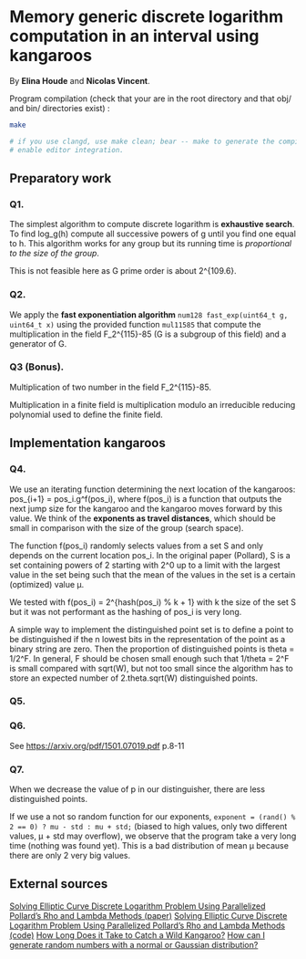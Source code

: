 # Memory generic discrete logarithm computation in an interval using kangaroos

By **Elina Houde** and **Nicolas Vincent**.

Program compilation (check that your are in the root directory and that obj/ and bin/ directories exist) :
```bash
make

# if you use clangd, use make clean; bear -- make to generate the compile_commands.json file and
# enable editor integration.
```

## Preparatory work

### Q1.
The simplest algorithm to compute discrete logarithm is **exhaustive search**. To find log_g(h) compute all successive powers of g until you find one equal to h. This algorithm works for any group but its running time is *proportional to the size of the group*.

This is not feasible here as G prime order is about 2^{109.6}.

### Q2.
We apply the **fast exponentiation algorithm** `num128 fast_exp(uint64_t g, uint64_t x)` using the provided function `mul11585` that compute the multiplication in the field F_2^{115}-85 (G is a subgroup of this field) and a generator of G.


### Q3 (Bonus).
Multiplication of two number in the field F_2^{115}-85.

Multiplication in a finite field is multiplication modulo an irreducible reducing polynomial used to define the finite field.

## Implementation kangaroos

### Q4.

We use an iterating function determining the next location of the kangaroos: pos_{i+1} = pos_i.g^f(pos_i), where f(pos_i) is a function that outputs the next jump size for the kangaroo and the kangaroo moves forward by this value.
We think of the **exponents as travel distances**, which should be small in comparison with the size of the group (search space).

The function f(pos_i) randomly selects values from a set S and only depends on the current location pos_i. In the original paper (Pollard), S is a set containing powers of 2 starting with 2^0 up to a limit with the largest value in the set being such that the mean of the values in the set is a certain (optimized) value µ.

We tested with f(pos_i) = 2^{hash(pos_i) % k + 1} with k the size of the set S but it was not performant as the hashing of pos_i is very long.

A simple way to implement the distinguished point set is to define a point to be distinguished if the n lowest bits in the representation of the point as a binary string are zero. Then the proportion of distinguished points is theta = 1/2^F. 
In general, F should be chosen small enough such that 1/theta = 2^F is small compared with sqrt(W), but not too small since the algorithm has to store an expected number of 2.theta.sqrt(W) distinguished points.

### Q5.


### Q6.

See https://arxiv.org/pdf/1501.07019.pdf p.8-11



### Q7.
When we decrease the value of p in our distinguisher, there are less distinguished points.

If we use a not so random function for our exponents, `exponent = (rand() % 2 == 0) ? mu - std : mu + std;` (biased to high values, only two different values, µ + std may overflow), we observe that the program take a very long time (nothing was found yet). This is a bad distribution of mean µ because there are only 2 very big values. 


## External sources

[Solving Elliptic Curve Discrete Logarithm Problem Using Parallelized Pollard’s Rho and Lambda Methods (paper)](https://ece.uwaterloo.ca/~p24gill/Projects/Cryptography/Pollard's_Rho_and_Lambda/Project.pdf)
[Solving Elliptic Curve Discrete Logarithm Problem Using Parallelized Pollard’s Rho and Lambda Methods (code)](https://ece.uwaterloo.ca/~p24gill/Projects/Cryptography/Pollard's_Rho_and_Lambda/Pollard's_Lambda_Method.html)
[How Long Does it Take to Catch a Wild Kangaroo?](https://arxiv.org/pdf/0812.0789.pdf)
[How can I generate random numbers with a normal or Gaussian distribution?](http://c-faq.com/lib/gaussian.html)